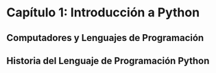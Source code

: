 
# Capítulo 1: Introducción a Python

## Computadores y Lenguajes de Programación

## Historia del Lenguaje de Programación Python


